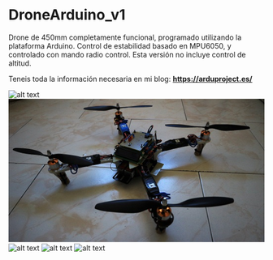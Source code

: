 # DroneArduino_v1

Drone de 450mm completamente funcional, programado utilizando la plataforma Arduino. Control de estabilidad basado en MPU6050, y controlado con mando radio control. Esta versión no incluye control de altitud.

Teneis toda la información necesaria en mi blog: **https://arduproject.es/**

![alt text](https://github.com/ArduProject/DroneArduino_v1/blob/master/DroneArduino_v1/Imagenes/IMG_3437.JPG)
![alt text](https://github.com/ArduProject/DroneArduino_v1/blob/master/DroneArduino_v1/Imagenes/IMG_3445.JPG)
![alt text](https://github.com/ArduProject/DroneArduino_v1/blob/master/DroneArduino_v1/Imagenes/IMG_3413.JPG)
![alt text](https://github.com/ArduProject/DroneArduino_v1/blob/master/DroneArduino_v1/Imagenes/IMG_3415.JPG)
![alt text](https://github.com/ArduProject/DroneArduino_v1/blob/master/DroneArduino_v1/Imagenes/IMG_3424.JPG)
